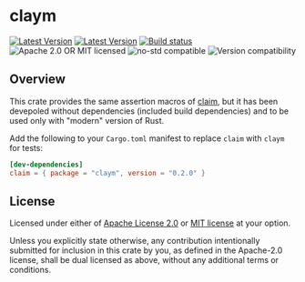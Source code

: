 # claym

[![Latest Version](https://img.shields.io/crates/v/claym.svg)](https://crates.io/crates/claym)
[![Latest Version](https://docs.rs/claym/badge.svg)](https://docs.rs/claym)
[![Build status](https://github.com/hypermynds/claym/actions/workflows/ci.yml/badge.svg)](https://github.com/hypermynds/claym/actions/workflows/ci.yml)
![Apache 2.0 OR MIT licensed](https://img.shields.io/badge/license-Apache2.0%2FMIT-blue.svg)
![no-std compatible](https://img.shields.io/badge/no--std-compatible-brightgreen)
![Version compatibility](https://img.shields.io/badge/Rust-1.56%2B-blue)

## Overview

This crate provides the same assertion macros of
[claim](https://crates.io/crates/claim), but it has been devepoled without
dependencies (included build dependencies) and to be used only with "modern"
version of Rust.

Add the following to your `Cargo.toml` manifest to replace `claim` with `claym`
for tests:

```toml
[dev-dependencies]
claim = { package = "claym", version = "0.2.0" }
```


## License

Licensed under either of [Apache License 2.0](LICENSE-APACHE) or 
[MIT license](LICENSE-MIT) at your option.

Unless you explicitly state otherwise, any contribution intentionally submitted
for inclusion in this crate by you, as defined in the Apache-2.0 license, shall
be dual licensed as above, without any additional terms or conditions.
